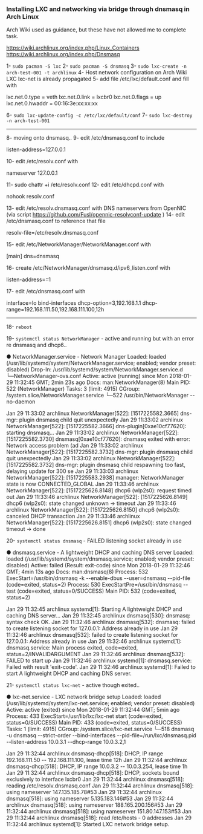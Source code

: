 ### Installing LXC and networking via bridge through dnsmasq in Arch Linux

Arch Wiki used as guidance, but these have not allowed me to complete task.

https://wiki.archlinux.org/index.php/Linux_Containers
https://wiki.archlinux.org/index.php/Dnsmasq


1- `sudo pacman -S lxc`
2- `sudo pacman -S dnsmasq`
3- `sudo lxc-create -n arch-test-001 -t archlinux`
4- Host network configuration on Arch Wiki LXC lxc-net is already propagated
5- add file /etc/lxc/default.conf and fill with

lxc.net.0.type = veth
lxc.net.0.link = lxcbr0
lxc.net.0.flags = up
lxc.net.0.hwaddr = 00:16:3e:xx:xx:xx

6- `sudo lxc-update-config -c /etc/lxc/default/conf`
7- `sudo lxc-destroy -n arch-test-001`

***

8- moving onto dnsmasq..
9- edit /etc/dnsmasq.conf to include

listen-address=127.0.0.1

10- edit /etc/resolv.conf with

nameserver 127.0.0.1

11- sudo chattr +i /etc/resolv.conf
12- edit /etc/dhcpd.conf with

nohook resolv.conf

13- edit /etc/resolv.dnsmasq.conf with DNS nameservers from OpenNIC (via script https://github.com/Fusl/opennic-resolvconf-update )
14- edit /etc/dnsmasq.conf to reference that file

resolv-file=/etc/resolv.dnsmasq.conf

15- edit /etc/NetworkManager/NetworkManager.conf with

[main]
dns=dnsmasq

16- create /etc/NetworkManager/dnsmasq.d/ipv6_listen.conf with

listen-address=::1

17- edit /etc/dnsmasq.conf with 

interface=lo
bind-interfaces
dhcp-option=3,192.168.1.1
dhcp-range=192.168.111.50,192.168.111.100,12h

***

18- `reboot`

19- `systemctl status NetworkManager` - active and running but with an error re dnsmasq and dhcp6..

● NetworkManager.service - Network Manager
   Loaded: loaded (/usr/lib/systemd/system/NetworkManager.service; enabled; vendor preset: disabled)
  Drop-In: /usr/lib/systemd/system/NetworkManager.service.d
           └─NetworkManager-ovs.conf
   Active: active (running) since Mon 2018-01-29 11:32:45 GMT; 2min 23s ago
     Docs: man:NetworkManager(8)
 Main PID: 522 (NetworkManager)
    Tasks: 3 (limit: 4915)
   CGroup: /system.slice/NetworkManager.service
           └─522 /usr/bin/NetworkManager --no-daemon

Jan 29 11:33:02 archlinux NetworkManager[522]: <warn>  [1517225582.3665] dns-mgr: plugin dnsmasq child quit unexpectedly
Jan 29 11:33:02 archlinux NetworkManager[522]: <info>  [1517225582.3666] dns-plugin[0xae10cf77620]: starting dnsmasq...
Jan 29 11:33:02 archlinux NetworkManager[522]: <warn>  [1517225582.3730] dnsmasq[0xae10cf77620]: dnsmasq exited with error: Network access problem (ad
Jan 29 11:33:02 archlinux NetworkManager[522]: <warn>  [1517225582.3732] dns-mgr: plugin dnsmasq child quit unexpectedly
Jan 29 11:33:02 archlinux NetworkManager[522]: <warn>  [1517225582.3732] dns-mgr: plugin dnsmasq child respawning too fast, delaying update for 300 se
Jan 29 11:33:03 archlinux NetworkManager[522]: <info>  [1517225583.2938] manager: NetworkManager state is now CONNECTED_GLOBAL
Jan 29 11:33:46 archlinux NetworkManager[522]: <warn>  [1517225626.8148] dhcp6 (wlp2s0): request timed out
Jan 29 11:33:46 archlinux NetworkManager[522]: <info>  [1517225626.8149] dhcp6 (wlp2s0): state changed unknown -> timeout
Jan 29 11:33:46 archlinux NetworkManager[522]: <info>  [1517225626.8150] dhcp6 (wlp2s0): canceled DHCP transaction
Jan 29 11:33:46 archlinux NetworkManager[522]: <info>  [1517225626.8151] dhcp6 (wlp2s0): state changed timeout -> done

20- `systemctl status dnsmasq` - FAILED listening socket already in use

● dnsmasq.service - A lightweight DHCP and caching DNS server
   Loaded: loaded (/usr/lib/systemd/system/dnsmasq.service; enabled; vendor preset: disabled)
   Active: failed (Result: exit-code) since Mon 2018-01-29 11:32:46 GMT; 4min 13s ago
     Docs: man:dnsmasq(8)
  Process: 532 ExecStart=/usr/bin/dnsmasq -k --enable-dbus --user=dnsmasq --pid-file (code=exited, status=2)
  Process: 530 ExecStartPre=/usr/bin/dnsmasq --test (code=exited, status=0/SUCCESS)
 Main PID: 532 (code=exited, status=2)

Jan 29 11:32:45 archlinux systemd[1]: Starting A lightweight DHCP and caching DNS server...
Jan 29 11:32:45 archlinux dnsmasq[530]: dnsmasq: syntax check OK.
Jan 29 11:32:46 archlinux dnsmasq[532]: dnsmasq: failed to create listening socket for 127.0.0.1: Address already in use
Jan 29 11:32:46 archlinux dnsmasq[532]: failed to create listening socket for 127.0.0.1: Address already in use
Jan 29 11:32:46 archlinux systemd[1]: dnsmasq.service: Main process exited, code=exited, status=2/INVALIDARGUMENT
Jan 29 11:32:46 archlinux dnsmasq[532]: FAILED to start up
Jan 29 11:32:46 archlinux systemd[1]: dnsmasq.service: Failed with result 'exit-code'.
Jan 29 11:32:46 archlinux systemd[1]: Failed to start A lightweight DHCP and caching DNS server.

21- `systemctl status lxc-net` - active though exited..

● lxc-net.service - LXC network bridge setup
   Loaded: loaded (/usr/lib/systemd/system/lxc-net.service; enabled; vendor preset: disabled)
   Active: active (exited) since Mon 2018-01-29 11:32:44 GMT; 5min ago
  Process: 433 ExecStart=/usr/lib/lxc/lxc-net start (code=exited, status=0/SUCCESS)
 Main PID: 433 (code=exited, status=0/SUCCESS)
    Tasks: 1 (limit: 4915)
   CGroup: /system.slice/lxc-net.service
           └─518 dnsmasq -u dnsmasq --strict-order --bind-interfaces --pid-file=/run/lxc/dnsmasq.pid --listen-address 10.0.3.1 --dhcp-range 10.0.3.2,1

Jan 29 11:32:44 archlinux dnsmasq-dhcp[518]: DHCP, IP range 192.168.111.50 -- 192.168.111.100, lease time 12h
Jan 29 11:32:44 archlinux dnsmasq-dhcp[518]: DHCP, IP range 10.0.3.2 -- 10.0.3.254, lease time 1h
Jan 29 11:32:44 archlinux dnsmasq-dhcp[518]: DHCP, sockets bound exclusively to interface lxcbr0
Jan 29 11:32:44 archlinux dnsmasq[518]: reading /etc/resolv.dnsmasq.conf
Jan 29 11:32:44 archlinux dnsmasq[518]: using nameserver 147.135.185.78#53
Jan 29 11:32:44 archlinux dnsmasq[518]: using nameserver 5.135.183.146#53
Jan 29 11:32:44 archlinux dnsmasq[518]: using nameserver 188.165.200.156#53
Jan 29 11:32:44 archlinux dnsmasq[518]: using nameserver 151.80.147.153#53
Jan 29 11:32:44 archlinux dnsmasq[518]: read /etc/hosts - 0 addresses
Jan 29 11:32:44 archlinux systemd[1]: Started LXC network bridge setup.


